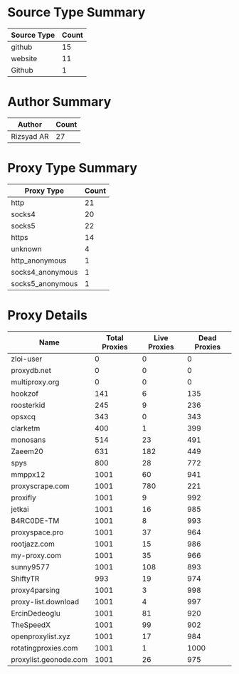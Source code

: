 # Source Type Summary

| Source Type | Count |
|-------------|-------|
| github | 15 |
| website | 11 |
| Github | 1 |


# Author Summary

| Author | Count |
|--------|-------|
| Rizsyad AR | 27 |


# Proxy Type Summary

| Proxy Type | Count |
|------------|-------|
| http | 21 |
| socks4 | 20 |
| socks5 | 22 |
| https | 14 |
| unknown | 4 |
| http_anonymous | 1 |
| socks4_anonymous | 1 |
| socks5_anonymous | 1 |


# Proxy Details

| Name | Total Proxies | Live Proxies | Dead Proxies |
|------|---------------|--------------|---------------|
| zloi-user | 0 | 0 | 0 |
| proxydb.net | 0 | 0 | 0 |
| multiproxy.org | 0 | 0 | 0 |
| hookzof | 141 | 6 | 135 |
| roosterkid | 245 | 9 | 236 |
| opsxcq | 343 | 0 | 343 |
| clarketm | 400 | 1 | 399 |
| monosans | 514 | 23 | 491 |
| Zaeem20 | 631 | 182 | 449 |
| spys | 800 | 28 | 772 |
| mmppx12 | 1001 | 60 | 941 |
| proxyscrape.com | 1001 | 780 | 221 |
| proxifly | 1001 | 9 | 992 |
| jetkai | 1001 | 16 | 985 |
| B4RC0DE-TM | 1001 | 8 | 993 |
| proxyspace.pro | 1001 | 37 | 964 |
| rootjazz.com | 1001 | 15 | 986 |
| my-proxy.com | 1001 | 35 | 966 |
| sunny9577 | 1001 | 108 | 893 |
| ShiftyTR | 993 | 19 | 974 |
| proxy4parsing | 1001 | 3 | 998 |
| proxy-list.download | 1001 | 4 | 997 |
| ErcinDedeoglu | 1001 | 81 | 920 |
| TheSpeedX | 1001 | 99 | 902 |
| openproxylist.xyz | 1001 | 17 | 984 |
| rotatingproxies.com | 1001 | 1 | 1000 |
| proxylist.geonode.com | 1001 | 26 | 975 |

